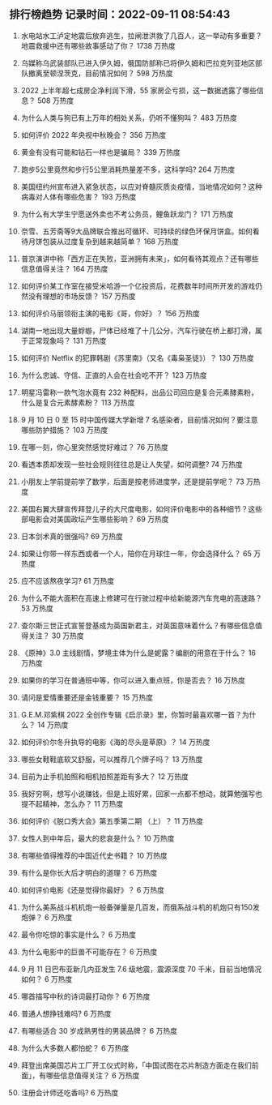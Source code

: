 
## 排行榜趋势 记录时间：2022-09-11 08:54:43
  
  1. 水电站水工泸定地震后放弃逃生，拉闸泄洪救了几百人，这一举动有多重要？地震救援中还有哪些故事感动了你？ 1738 万热度
    
  2. 乌媒称乌武装部队已进入伊久姆，俄国防部称已将伊久姆和巴拉克列亚地区部队撤离至顿涅茨克，目前情况如何？ 598 万热度
    
  3. 2022 上半年超七成房企净利润下滑，55 家房企亏损，这一数据透露了哪些信息？ 508 万热度
    
  4. 为什么人类与狗已有上万年的相处关系，仍听不懂狗叫？ 483 万热度
    
  5. 如何评价 2022 年央视中秋晚会？ 356 万热度
    
  6. 黄金有没有可能和钻石一样也是骗局？ 339 万热度
    
  7. 跑步5公里竟然和步行5公里消耗热量差不多，这科学吗? 264 万热度
    
  8. 美国纽约州宣布进入紧急状态，以应对脊髓灰质炎疫情，当地情况如何？这种病毒对人体有哪些危害？ 193 万热度
    
  9. 为什么有大学生宁愿送外卖也不考公务员，鲤鱼跃龙门？ 171 万热度
    
  10. 奈雪、五芳斋等9大品牌联合推出可循环、可持续的绿色环保月饼盒。如何看待月饼包装从过度复杂到越来越简单？ 168 万热度
    
  11. 普京演讲中称「西方正在失败，亚洲拥有未来」，如何看待其观点？还有哪些信息值得关注？ 164 万热度
    
  12. 如何评价某工作室在接受米哈游一个亿投资后，花费数年时间所开发的游戏仍然没有理想的市场反馈？ 157 万热度
    
  13. 如何评价马丽领衔主演的电影《哥，你好》？ 156 万热度
    
  14. 湖南一地出现大量蜉蝣，尸体已经堆了十几公分，汽车行驶在桥上都打滑，属于正常现象吗？ 131 万热度
    
  15. 如何评价 Netflix 的犯罪韩剧《苏里南》（又名《毒枭圣徒》）？ 130 万热度
    
  16. 为什么忠诚、守信、正直的人会在社会吃不开？ 123 万热度
    
  17. 明星冯雷称一款气泡水竟有 232 种配料，出品公司回应是复合元素酵素粉，什么是复合元素酵素粉？ 113 万热度
    
  18. 9 月 10 日 0 至 15 时中国传媒大学新增 7 名感染者，目前情况如何？要注意哪些防护措施？ 103 万热度
    
  19. 在哪一刻，你心里突然感觉好难过？ 76 万热度
    
  20. 看透本质却发现一些社会规则往往总是让人失望，如何调整? 74 万热度
    
  21. 小朋友上学前提前学了数学，后面是按老师进度学，还是提前学呢？ 73 万热度
    
  22. 美国右翼大肆宣传拜登儿子的大尺度电影，如何评价电影中的各种细节？这些部电影会对美国政坛产生哪些影响？ 69 万热度
    
  23. 日本剑术真的很强吗? 69 万热度
    
  24. 如果让你带一样东西或者一个人，陪你在月球住一年，你会选择什么？ 65 万热度
    
  25. 应不应该熬夜学习? 61 万热度
    
  26. 为什么不能大面积在高速上修建可在行驶过程中给新能源汽车充电的高速路？ 53 万热度
    
  27. 查尔斯三世正式宣誓登基成为英国新君主，对英国意味着什么？有哪些信息值得关注？ 30 万热度
    
  28. 《原神》3.0 主线剧情，梦境主体为什么是妮露？编剧的用意在于什么？ 16 万热度
    
  29. 如果你的学习在普通班中等，你可以进入重点班，你是否去？ 16 万热度
    
  30. 请问是爱情重要还是金钱重要？ 15 万热度
    
  31. G.E.M.邓紫棋 2022 全创作专辑《启示录》里，你暂时最喜欢哪一首？为什么？ 14 万热度
    
  32. 如何评价尔冬升执导的电影《海的尽头是草原》？ 14 万热度
    
  33. 哪些女鞋鞋底软又舒服，可以推荐几个牌子吗？ 13 万热度
    
  34. 目前为止手机拍照和相机拍照差距有多大？ 12 万热度
    
  35. 我好穷啊，想写小说赚钱，但是上班好累，回家一点都不想动，就算勉强写也提不起精神，怎么办？ 11 万热度
    
  36. 如何评价《脱口秀大会》第五季第二期 （上）？ 11 万热度
    
  37. 女性人到中年后，最大的悲哀是什么？ 10 万热度
    
  38. 有哪些值得推荐的中国近代史书籍？ 10 万热度
    
  39. 有什么是你长大后才明白的道理？ 6 万热度
    
  40. 如何评价电影《还是觉得你最好》？ 6 万热度
    
  41. 为什么美系战斗机机炮一般备弹量是几百发，而俄系战斗机的机炮只有150发炮弹？ 6 万热度
    
  42. 最令你吃惊的事实是什么？ 6 万热度
    
  43. 为什么电影中的巨兽不可能存在？ 6 万热度
    
  44. 9 月 11 日巴布亚新几内亚发生 7.6 级地震，震源深度 70 千米，目前当地情况如何？ 6 万热度
    
  45. 哪首描写中秋的诗词最打动你？ 6 万热度
    
  46. 普通人想挣钱难吗? 6 万热度
    
  47. 有哪些适合 30 岁成熟男性的男装品牌？ 6 万热度
    
  48. 为什么大多数人都怕蛇？ 6 万热度
    
  49. 拜登出席美国芯片工厂开工仪式时称，「中国试图在芯片制造方面走在我们前面」，有哪些信息值得关注？ 6 万热度
    
  50. 注册会计师还吃香吗? 6 万热度
    